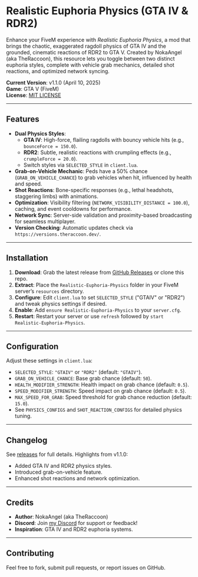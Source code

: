 # Realistic Euphoria Physics (GTA IV & RDR2)

Enhance your FiveM experience with *Realistic Euphoria Physics*, a mod that brings the chaotic, exaggerated ragdoll physics of GTA IV and the grounded, cinematic reactions of RDR2 to GTA V. Created by NokaAngel (aka TheRaccoon), this resource lets you toggle between two distinct euphoria styles, complete with vehicle grab mechanics, detailed shot reactions, and optimized network syncing.

**Current Version**: v1.1.0 (April 10, 2025)  
**Game**: GTA V (FiveM)  
**License**: [MIT LICENSE](https://opensource.org/licenses/MIT)

---

## Features

- **Dual Physics Styles**:
  - **GTA IV**: High-force, flailing ragdolls with bouncy vehicle hits (e.g., `bounceForce = 150.0`).
  - **RDR2**: Subtle, realistic reactions with crumpling effects (e.g., `crumpleForce = 20.0`).
  - Switch styles via `SELECTED_STYLE` in `client.lua`.
- **Grab-on-Vehicle Mechanic**: Peds have a 50% chance (`GRAB_ON_VEHICLE_CHANCE`) to grab vehicles when hit, influenced by health and speed.
- **Shot Reactions**: Bone-specific responses (e.g., lethal headshots, staggering limbs) with animations.
- **Optimization**: Visibility filtering (`NETWORK_VISIBILITY_DISTANCE = 100.0`), caching, and event cooldowns for performance.
- **Network Sync**: Server-side validation and proximity-based broadcasting for seamless multiplayer.
- **Version Checking**: Automatic updates check via `https://versions.theraccoon.dev/`.

---

## Installation

1. **Download**: Grab the latest release from [GitHub Releases](https://github.com/NokaAngel/Realistic-Euphoria-Physics/releases) or clone this repo.
2. **Extract**: Place the `Realistic-Euphoria-Physics` folder in your FiveM server’s `resources` directory.
3. **Configure**: Edit `client.lua` to set `SELECTED_STYLE` ("GTAIV" or "RDR2") and tweak physics settings if desired.
4. **Enable**: Add `ensure Realistic-Euphoria-Physics` to your `server.cfg`.
5. **Restart**: Restart your server or use `refresh` followed by `start Realistic-Euphoria-Physics`.

---

## Configuration

Adjust these settings in `client.lua`:
- `SELECTED_STYLE`: `"GTAIV"` or `"RDR2"` (default: `"GTAIV"`).
- `GRAB_ON_VEHICLE_CHANCE`: Base grab chance (default: `50`).
- `HEALTH_MODIFIER_STRENGTH`: Health impact on grab chance (default: `0.5`).
- `SPEED_MODIFIER_STRENGTH`: Speed impact on grab chance (default: `0.5`).
- `MAX_SPEED_FOR_GRAB`: Speed threshold for grab chance reduction (default: `15.0`).
- See `PHYSICS_CONFIGS` and `SHOT_REACTION_CONFIGS` for detailed physics tuning.

---

## Changelog

See [releases](https://github.com/NokaAngel/Realistic-Euphoria-Physics/releases/tag/v1.1.0) for full details. Highlights from v1.1.0:
- Added GTA IV and RDR2 physics styles.
- Introduced grab-on-vehicle feature.
- Enhanced shot reactions and network optimization.

---

## Credits

- **Author**: NokaAngel (aka TheRaccoon)
- **Discord**: Join [my Discord](https://discord.gg/RxHQjtg7c8) for support or feedback!
- **Inspiration**: GTA IV and RDR2 euphoria systems.

---

## Contributing

Feel free to fork, submit pull requests, or report issues on GitHub.

